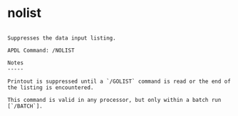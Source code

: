 # nolist

```{py:method} Mapdl.nolist(**kwargs)

Suppresses the data input listing.

APDL Command: /NOLIST

Notes
-----

Printout is suppressed until a `/GOLIST` command is read or the end of the listing is encountered.

This command is valid in any processor, but only within a batch run [`/BATCH`].

```